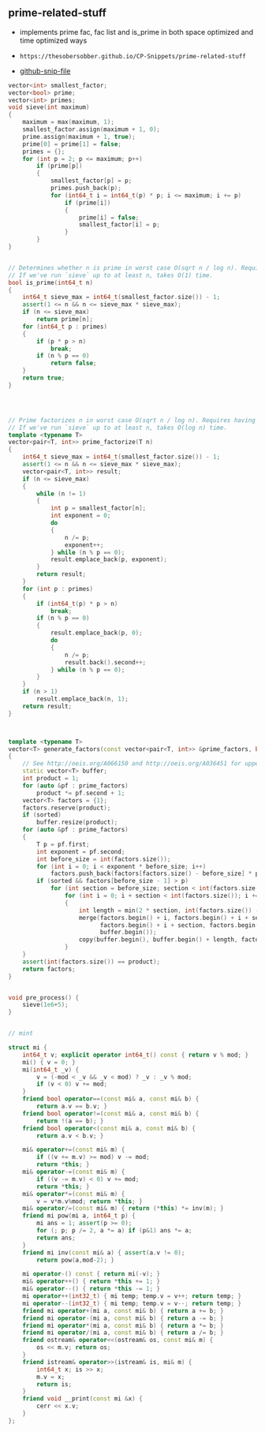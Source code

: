 
## prime-related-stuff

- implements prime fac, fac list and is_prime in both space optimized and time optimized ways
- ```
  https://thesobersobber.github.io/CP-Snippets/prime-related-stuff
  ```
- [github-snip-file](https://github.com/theSoberSobber/CP-Snippets/blob/main/snippets.json#L2001)

```cpp
vector<int> smallest_factor;
vector<bool> prime;
vector<int> primes;
void sieve(int maximum)
{
    maximum = max(maximum, 1);
    smallest_factor.assign(maximum + 1, 0);
    prime.assign(maximum + 1, true);
    prime[0] = prime[1] = false;
    primes = {};
    for (int p = 2; p <= maximum; p++)
        if (prime[p])
        {
            smallest_factor[p] = p;
            primes.push_back(p);
            for (int64_t i = int64_t(p) * p; i <= maximum; i += p)
                if (prime[i])
                {
                    prime[i] = false;
                    smallest_factor[i] = p;
                }
        }
}


// Determines whether n is prime in worst case O(sqrt n / log n). Requires having run `sieve` up to at least sqrt(n).
// If we've run `sieve` up to at least n, takes O(1) time.
bool is_prime(int64_t n)
{
    int64_t sieve_max = int64_t(smallest_factor.size()) - 1;
    assert(1 <= n && n <= sieve_max * sieve_max);
    if (n <= sieve_max)
        return prime[n];
    for (int64_t p : primes)
    {
        if (p * p > n)
            break;
        if (n % p == 0)
            return false;
    }
    return true;
}




// Prime factorizes n in worst case O(sqrt n / log n). Requires having run `sieve` up to at least sqrt(n).
// If we've run `sieve` up to at least n, takes O(log n) time.
template <typename T>
vector<pair<T, int>> prime_factorize(T n)
{
    int64_t sieve_max = int64_t(smallest_factor.size()) - 1;
    assert(1 <= n && n <= sieve_max * sieve_max);
    vector<pair<T, int>> result;
    if (n <= sieve_max)
    {
        while (n != 1)
        {
            int p = smallest_factor[n];
            int exponent = 0;
            do
            {
                n /= p;
                exponent++;
            } while (n % p == 0);
            result.emplace_back(p, exponent);
        }
        return result;
    }
    for (int p : primes)
    {
        if (int64_t(p) * p > n)
            break;
        if (n % p == 0)
        {
            result.emplace_back(p, 0);
            do
            {
                n /= p;
                result.back().second++;
            } while (n % p == 0);
        }
    }
    if (n > 1)
        result.emplace_back(n, 1);
    return result;
}



template <typename T>
vector<T> generate_factors(const vector<pair<T, int>> &prime_factors, bool sorted = false)
{
    // See http://oeis.org/A066150 and http://oeis.org/A036451 for upper bounds on number of factors.
    static vector<T> buffer;
    int product = 1;
    for (auto &pf : prime_factors)
        product *= pf.second + 1;
    vector<T> factors = {1};
    factors.reserve(product);
    if (sorted)
        buffer.resize(product);
    for (auto &pf : prime_factors)
    {
        T p = pf.first;
        int exponent = pf.second;
        int before_size = int(factors.size());
        for (int i = 0; i < exponent * before_size; i++)
            factors.push_back(factors[factors.size() - before_size] * p);
        if (sorted && factors[before_size - 1] > p)
            for (int section = before_size; section < int(factors.size()); section *= 2)
                for (int i = 0; i + section < int(factors.size()); i += 2 * section)
                {
                    int length = min(2 * section, int(factors.size()) - i);
                    merge(factors.begin() + i, factors.begin() + i + section,
                          factors.begin() + i + section, factors.begin() + i + length,
                          buffer.begin());
                    copy(buffer.begin(), buffer.begin() + length, factors.begin() + i);
                }
    }
    assert(int(factors.size()) == product);
    return factors;
}


void pre_process() {
    sieve(1e6+5);
}


// mint

struct mi {
    int64_t v; explicit operator int64_t() const { return v % mod; }
    mi() { v = 0; }
    mi(int64_t _v) {
        v = (-mod < _v && _v < mod) ? _v : _v % mod;
        if (v < 0) v += mod;
    }
    friend bool operator==(const mi& a, const mi& b) {
        return a.v == b.v; }
    friend bool operator!=(const mi& a, const mi& b) {
        return !(a == b); }
    friend bool operator<(const mi& a, const mi& b) {
        return a.v < b.v; }

    mi& operator+=(const mi& m) {
        if ((v += m.v) >= mod) v -= mod;
        return *this; }
    mi& operator-=(const mi& m) {
        if ((v -= m.v) < 0) v += mod;
        return *this; }
    mi& operator*=(const mi& m) {
        v = v*m.v%mod; return *this; }
    mi& operator/=(const mi& m) { return (*this) *= inv(m); }
    friend mi pow(mi a, int64_t p) {
        mi ans = 1; assert(p >= 0);
        for (; p; p /= 2, a *= a) if (p&1) ans *= a;
        return ans;
    }
    friend mi inv(const mi& a) { assert(a.v != 0);
        return pow(a,mod-2); }

    mi operator-() const { return mi(-v); }
    mi& operator++() { return *this += 1; }
    mi& operator--() { return *this -= 1; }
    mi operator++(int32_t) { mi temp; temp.v = v++; return temp; }
    mi operator--(int32_t) { mi temp; temp.v = v--; return temp; }
    friend mi operator+(mi a, const mi& b) { return a += b; }
    friend mi operator-(mi a, const mi& b) { return a -= b; }
    friend mi operator*(mi a, const mi& b) { return a *= b; }
    friend mi operator/(mi a, const mi& b) { return a /= b; }
    friend ostream& operator<<(ostream& os, const mi& m) {
        os << m.v; return os;
    }
    friend istream& operator>>(istream& is, mi& m) {
        int64_t x; is >> x;
        m.v = x;
        return is;
    }
    friend void __print(const mi &x) {
        cerr << x.v;
    }
};

```
